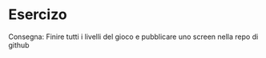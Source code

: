Esercizo
===
Consegna:
Finire tutti i livelli del gioco e pubblicare uno screen nella repo di github